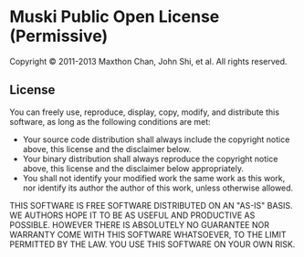 # Muski Public Open License (Permissive)

Copyright &copy; 2011-2013 Maxthon Chan, John Shi, et al. All rights reserved.

## License

You can freely use, reproduce, display, copy, modify, and distribute this
software, as long as the following conditions are met:

*   Your source code distribution shall always include the copyright notice
    above, this license and the disclaimer below.
*   Your binary distribution shall always reproduce the copyright notice above,
    this license and the disclaimer below appropriately.
*   You shall not identify your modified work the same work as this work, nor
    identify its author the author of this work, unless otherwise allowed.

THIS SOFTWARE IS FREE SOFTWARE DISTRIBUTED ON AN "AS-IS" BASIS. WE AUTHORS HOPE
IT TO BE AS USEFUL AND PRODUCTIVE AS POSSIBLE. HOWEVER THERE IS ABSOLUTELY NO
GUARANTEE NOR WARRANTY COME WITH THIS SOFTWARE WHATSOEVER, TO THE LIMIT
PERMITTED BY THE LAW. YOU USE THIS SOFTWARE ON YOUR OWN RISK.

